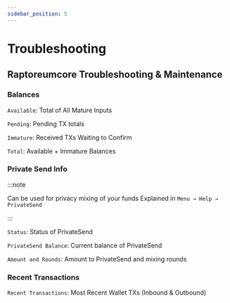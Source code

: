```yaml
---
sidebar_position: 5
---
```


# Troubleshooting

## Raptoreumcore Troubleshooting & Maintenance

### Balances
`Available`:  Total of All Mature Inputs

`Pending`: Pending TX totals

`Immature`: Received TXs Waiting to Confirm

`Total`: Available + Immature Balances

### Private Send Info

:::note

Can be used for privacy mixing of your funds Explained in `Menu → Help → PrivateSend`

:::

`Status`: Status of PrivateSend

`PrivateSend Balance`: Current balance of PrivateSend

`Amount and Rounds`: Amount to PrivateSend and mixing rounds

### Recent Transactions

`Recent Transactions`: Most Recent Wallet TXs (Inbound & Outbound)